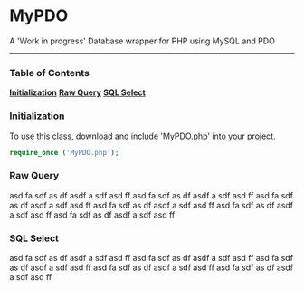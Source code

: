 # MyPDO
A 'Work in progress' Database wrapper for PHP using MySQL and PDO
<hr>

### Table of Contents
**[Initialization](#initialization)**
**[Raw Query](#query)**
**[SQL Select](#sql-select)**

### Initialization
To use this class, download and include 'MyPDO.php' into your project.

```php
require_once ('MyPDO.php');
```



### Raw Query


asd fa sdf as df asdf a sdf asd ff 
asd fa sdf as df asdf a sdf asd ff 
asd fa sdf as df asdf a sdf asd ff 
asd fa sdf as df asdf a sdf asd ff 
asd fa sdf as df asdf a sdf asd ff 
asd fa sdf as df asdf a sdf asd ff 



### SQL Select


asd fa sdf as df asdf a sdf asd ff 
asd fa sdf as df asdf a sdf asd ff 
asd fa sdf as df asdf a sdf asd ff 
asd fa sdf as df asdf a sdf asd ff 
asd fa sdf as df asdf a sdf asd ff 